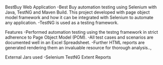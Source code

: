 BestBuy Web Application
-Best Buy automation testing using Selenium with Java, TestNG and Maven Build. This project developed with page object model framework and how it can be integrated with Selenium to automate any application.
-TestNG is used as a testing framework.

Features
-Performed automation testing using the testng framework in strict adherence to Page Object Model (POM).
-All test cases and scenarios are documented well in an Excel Spreadsheet.
-Further HTML reports are generated rendering them an invaluable resource for thorough analysis..,

External Jars used
-Selenium TestNG Extent Reports
